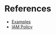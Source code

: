 # References
- [Examples](https://github.com/kubernetes-sigs/aws-efs-csi-driver/tree/master/examples/kubernetes)
- [IAM Policy](https://docs.aws.amazon.com/ko_kr/eks/latest/userguide/efs-csi.html)